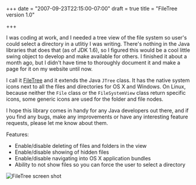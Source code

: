 +++
date = "2007-09-23T22:15:00-07:00"
draft = true
title = "FileTree version 1.0"

+++

I was coding at work, and I needed a tree view of the file system so user's could select a directory in a utlitiy I was writing. There's nothing in the Java libraries that does that (as of JDK 1.6), so I figured this would be a cool little swing object to develop and make available for others. I finished it about a month ago, but I didn't have time to thoroughly document it and make a page for it on my website until now.

I call it [FileTree](https://github.com/arashpayan/FileTree) and it extends the Java `JTree` class. It has the native system icons next to all the files and directories for OS X and Windows. On Linux, because neither the `File` class or the `FileSystemView` class return specific icons, some generic icons are used for the folder and file nodes.

I hope this library comes in handy for any Java developers out there, and if you find any bugs, make any improvements or have any interesting feature requests, please let me know about them.

Features:

* Enable/disable deleting of files and folders in the view
* Enable/disable showing of hidden files
* Enable/disable navigating into OS X application bundles
* Ability to not show files so you can force the user to select a directory

![FileTree screen shot](/blog-files/FileTreeOSX.png)
